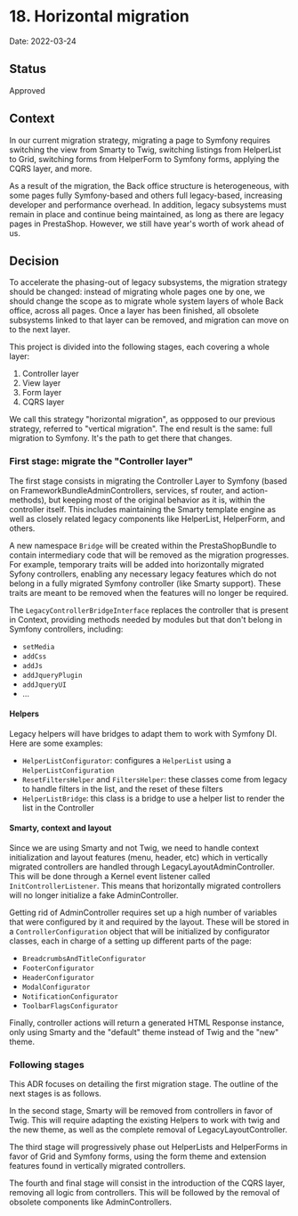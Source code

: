# 18. Horizontal migration

Date: 2022-03-24

## Status

Approved

## Context

In our current migration strategy, migrating a page to Symfony requires switching the view from Smarty to Twig, switching listings from HelperList to Grid, switching forms from HelperForm to Symfony forms, applying the CQRS layer, and more. 

As a result of the migration, the Back office structure is heterogeneous, with some pages fully Symfony-based and others full legacy-based, increasing developer and performance overhead. In addition, legacy subsystems must remain in place and continue being maintained, as long as there are legacy pages in PrestaShop. However, we still have year's worth of work ahead of us.

## Decision

To accelerate the phasing-out of legacy subsystems, the migration strategy should be changed: instead of migrating whole pages one by one, we should change the scope as to migrate whole system layers of whole Back office, across all pages. Once a layer has been finished, all obsolete subsystems linked to that layer can be removed, and migration can move on to the next layer.

This project is divided into the following stages, each covering a whole layer:

1. Controller layer
2. View layer
3. Form layer
4. CQRS layer

We call this strategy "horizontal migration", as oppposed to our previous strategy, referred to "vertical migration". The end result is the same: full migration to Symfony. It's the path to get there that changes.

### First stage: migrate the "Controller layer"

The first stage consists in migrating the Controller Layer to Symfony (based on FrameworkBundleAdminControllers, services, sf router, and action-methods), but keeping most of the original behavior as it is, within the controller itself. This includes maintaining the Smarty template engine as well as closely related legacy components like HelperList, HelperForm, and others. 

A new namespace `Bridge` will be created within the PrestaShopBundle to contain intermediary code that will be removed as the migration progresses. For example, temporary traits will be added into horizontally migrated Syfony controllers, enabling any necessary legacy features which do not belong in a fully migrated Symfony controller (like Smarty support). These traits are meant to be removed when the features will no longer be required.

The `LegacyControllerBridgeInterface` replaces the controller that is present in Context, providing methods needed by modules but that don't belong in Symfony controllers, including:

- `setMedia`
- `addCss`
- `addJs`
- `addJqueryPlugin`
- `addJqueryUI`
- ...

#### Helpers

Legacy helpers will have bridges to adapt them to work with Symfony DI. Here are some examples:

- `HelperListConfigurator`: configures a `HelperList` using a `HelperListConfiguration`
- `ResetFiltersHelper` and `FiltersHelper`: these classes come from legacy to handle filters in the list, and the reset of these filters
- `HelperListBridge`: this class is a bridge to use a helper list to render the list in the Controller

#### Smarty, context and layout

Since we are using Smarty and not Twig, we need to handle context initialization and layout features (menu, header, etc) which in vertically migrated controllers are handled through LegacyLayoutAdminController. This will be done through a Kernel event listener called `InitControllerListener`. This means that horizontally migrated controllers will no longer initialize a fake AdminController.

Getting rid of AdminController requires set up a high number of variables that were configured by it and required by the layout. These will be stored in a `ControllerConfiguration` object that will be initialized by configurator classes, each in charge of a setting up different parts of the page:

- `BreadcrumbsAndTitleConfigurator`
- `FooterConfigurator`
- `HeaderConfigurator`
- `ModalConfigurator`
- `NotificationConfigurator`
- `ToolbarFlagsConfigurator`

Finally, controller actions will return a generated HTML Response instance, only using Smarty and the "default" theme instead of Twig and the "new" theme.

### Following stages

This ADR focuses on detailing the first migration stage. The outline of the next stages is as follows.

In the second stage, Smarty will be removed from controllers in favor of Twig. This will require adapting the existing Helpers to work with twig and the new theme, as well as the complete removal of LegacyLayoutController.

The third stage will progressively phase out HelperLists and HelperForms in favor of Grid and Symfony forms, using the form theme and extension features found in vertically migrated controllers.

The fourth and final stage will consist in the introduction of the CQRS layer, removing all logic from controllers. This will be followed by the removal of obsolete components like AdminControllers.
